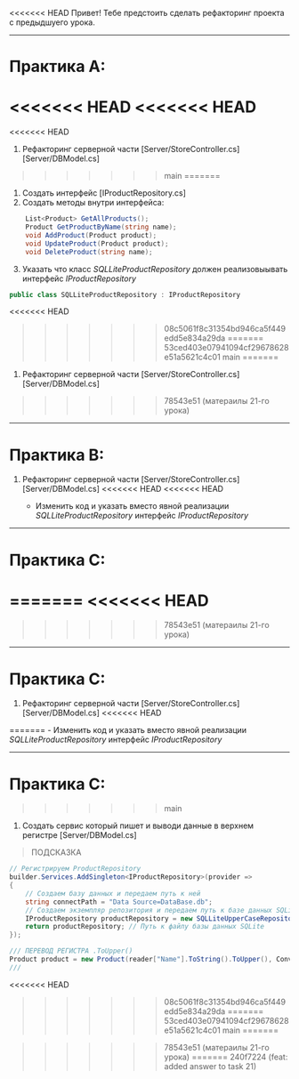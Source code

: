 <<<<<<< HEAD
Привет! Тебе предстоить сделать рефакторинг проекта с предыдшуего урока. 

---
# Практика А:

<<<<<<< HEAD
<<<<<<< HEAD
=======
<<<<<<< HEAD
1. Рефакторинг серверной части [Server/StoreController.cs] [Server/DBModel.cs] 
>>>>>>> main
=======
1. Создать интерфейс [IProductRepository.cs]
2. Создать методы внутри интерфейса:

```C#
    List<Product> GetAllProducts();
    Product GetProductByName(string name);
    void AddProduct(Product product);
    void UpdateProduct(Product product);
    void DeleteProduct(string name);
```
3. Указать что  класс *SQLLiteProductRepository* должен реализовыывать интерфейс *IProductRepository*

```C# 
public class SQLLiteProductRepository : IProductRepository
```

<<<<<<< HEAD
>>>>>>> 08c5061f8c31354bd946ca5f449edd5e834a29da
=======
>>>>>>> 53ced403e07941094cf29678628e51a5621c4c01
>>>>>>> main
=======
1. Рефакторинг серверной части [Server/StoreController.cs] [Server/DBModel.cs] 
>>>>>>> 78543e51 (матераилы 21-го урока)


---
# Практика В: 

1. Рефакторинг серверной части [Server/StoreController.cs] [Server/DBModel.cs] 
<<<<<<< HEAD
<<<<<<< HEAD

    - Изменить код и указать вместо явной реализации *SQLLiteProductRepository* интерфейс *IProductRepository*

---
# Практика C:

=======
<<<<<<< HEAD
=======
>>>>>>> 78543e51 (матераилы 21-го урока)
---
# Практика C:

1.   Рефакторинг серверной части [Server/StoreController.cs] [Server/DBModel.cs]
<<<<<<< HEAD
 
=======
    - Изменить код и указать вместо явной реализации *SQLLiteProductRepository* интерфейс *IProductRepository*

---
# Практика C:

>>>>>>> main
1. Создать сервис который пишет и выводи данные в верхнем регистре   [Server/DBModel.cs]
 
> ПОДСКАЗКА

```C#
// Регистрируем ProductRepository
builder.Services.AddSingleton<IProductRepository>(provider =>
{
    // Создаем базу данных и передаем путь к ней
    string connectPath = "Data Source=DataBase.db"; 
    // Создаем экземпляр репозитория и передаем путь к базе данных SQLite которая пишет и вывод в верхнем регистре
    IProductRepository productRepository = new SQLLiteUpperCaseRepository(connectPath);
    return productRepository; // Путь к файлу базы данных SQLite
});

/// ПЕРЕВОД РЕГИСТРА .ToUpper()
Product product = new Product(reader["Name"].ToString().ToUpper(), Convert.ToDouble(reader["Price"]), Convert.ToInt32(reader["Stock"]));
///

```
<<<<<<< HEAD
>>>>>>> 08c5061f8c31354bd946ca5f449edd5e834a29da
=======
>>>>>>> 53ced403e07941094cf29678628e51a5621c4c01
>>>>>>> main
=======
 
>>>>>>> 78543e51 (матераилы 21-го урока)
=======
>>>>>>> 240f7224 (feat: added answer to task 21)
